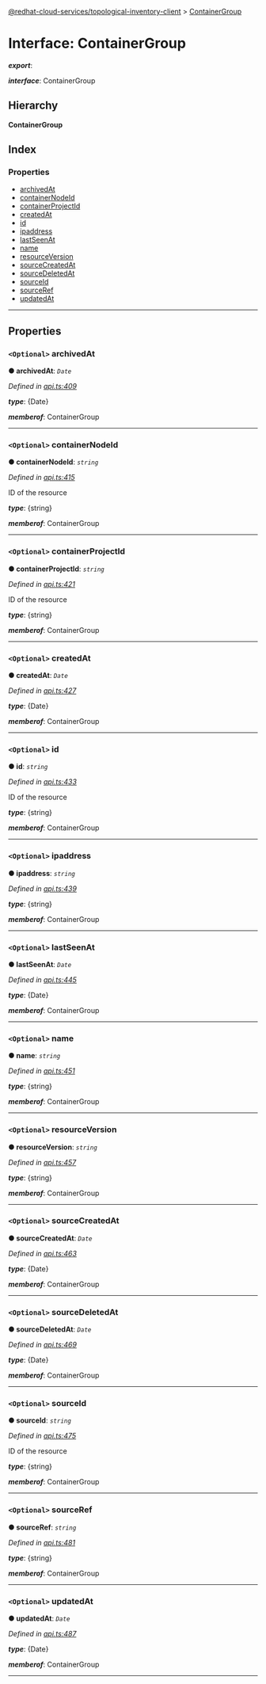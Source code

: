 [@redhat-cloud-services/topological-inventory-client](../README.md) > [ContainerGroup](../interfaces/containergroup.md)

# Interface: ContainerGroup

*__export__*: 

*__interface__*: ContainerGroup

## Hierarchy

**ContainerGroup**

## Index

### Properties

* [archivedAt](containergroup.md#archivedat)
* [containerNodeId](containergroup.md#containernodeid)
* [containerProjectId](containergroup.md#containerprojectid)
* [createdAt](containergroup.md#createdat)
* [id](containergroup.md#id)
* [ipaddress](containergroup.md#ipaddress)
* [lastSeenAt](containergroup.md#lastseenat)
* [name](containergroup.md#name)
* [resourceVersion](containergroup.md#resourceversion)
* [sourceCreatedAt](containergroup.md#sourcecreatedat)
* [sourceDeletedAt](containergroup.md#sourcedeletedat)
* [sourceId](containergroup.md#sourceid)
* [sourceRef](containergroup.md#sourceref)
* [updatedAt](containergroup.md#updatedat)

---

## Properties

<a id="archivedat"></a>

### `<Optional>` archivedAt

**● archivedAt**: *`Date`*

*Defined in [api.ts:409](https://github.com/RedHatInsights/javascript-clients/blob/master/packages/topological-inventory/api.ts#L409)*

*__type__*: {Date}

*__memberof__*: ContainerGroup

___
<a id="containernodeid"></a>

### `<Optional>` containerNodeId

**● containerNodeId**: *`string`*

*Defined in [api.ts:415](https://github.com/RedHatInsights/javascript-clients/blob/master/packages/topological-inventory/api.ts#L415)*

ID of the resource

*__type__*: {string}

*__memberof__*: ContainerGroup

___
<a id="containerprojectid"></a>

### `<Optional>` containerProjectId

**● containerProjectId**: *`string`*

*Defined in [api.ts:421](https://github.com/RedHatInsights/javascript-clients/blob/master/packages/topological-inventory/api.ts#L421)*

ID of the resource

*__type__*: {string}

*__memberof__*: ContainerGroup

___
<a id="createdat"></a>

### `<Optional>` createdAt

**● createdAt**: *`Date`*

*Defined in [api.ts:427](https://github.com/RedHatInsights/javascript-clients/blob/master/packages/topological-inventory/api.ts#L427)*

*__type__*: {Date}

*__memberof__*: ContainerGroup

___
<a id="id"></a>

### `<Optional>` id

**● id**: *`string`*

*Defined in [api.ts:433](https://github.com/RedHatInsights/javascript-clients/blob/master/packages/topological-inventory/api.ts#L433)*

ID of the resource

*__type__*: {string}

*__memberof__*: ContainerGroup

___
<a id="ipaddress"></a>

### `<Optional>` ipaddress

**● ipaddress**: *`string`*

*Defined in [api.ts:439](https://github.com/RedHatInsights/javascript-clients/blob/master/packages/topological-inventory/api.ts#L439)*

*__type__*: {string}

*__memberof__*: ContainerGroup

___
<a id="lastseenat"></a>

### `<Optional>` lastSeenAt

**● lastSeenAt**: *`Date`*

*Defined in [api.ts:445](https://github.com/RedHatInsights/javascript-clients/blob/master/packages/topological-inventory/api.ts#L445)*

*__type__*: {Date}

*__memberof__*: ContainerGroup

___
<a id="name"></a>

### `<Optional>` name

**● name**: *`string`*

*Defined in [api.ts:451](https://github.com/RedHatInsights/javascript-clients/blob/master/packages/topological-inventory/api.ts#L451)*

*__type__*: {string}

*__memberof__*: ContainerGroup

___
<a id="resourceversion"></a>

### `<Optional>` resourceVersion

**● resourceVersion**: *`string`*

*Defined in [api.ts:457](https://github.com/RedHatInsights/javascript-clients/blob/master/packages/topological-inventory/api.ts#L457)*

*__type__*: {string}

*__memberof__*: ContainerGroup

___
<a id="sourcecreatedat"></a>

### `<Optional>` sourceCreatedAt

**● sourceCreatedAt**: *`Date`*

*Defined in [api.ts:463](https://github.com/RedHatInsights/javascript-clients/blob/master/packages/topological-inventory/api.ts#L463)*

*__type__*: {Date}

*__memberof__*: ContainerGroup

___
<a id="sourcedeletedat"></a>

### `<Optional>` sourceDeletedAt

**● sourceDeletedAt**: *`Date`*

*Defined in [api.ts:469](https://github.com/RedHatInsights/javascript-clients/blob/master/packages/topological-inventory/api.ts#L469)*

*__type__*: {Date}

*__memberof__*: ContainerGroup

___
<a id="sourceid"></a>

### `<Optional>` sourceId

**● sourceId**: *`string`*

*Defined in [api.ts:475](https://github.com/RedHatInsights/javascript-clients/blob/master/packages/topological-inventory/api.ts#L475)*

ID of the resource

*__type__*: {string}

*__memberof__*: ContainerGroup

___
<a id="sourceref"></a>

### `<Optional>` sourceRef

**● sourceRef**: *`string`*

*Defined in [api.ts:481](https://github.com/RedHatInsights/javascript-clients/blob/master/packages/topological-inventory/api.ts#L481)*

*__type__*: {string}

*__memberof__*: ContainerGroup

___
<a id="updatedat"></a>

### `<Optional>` updatedAt

**● updatedAt**: *`Date`*

*Defined in [api.ts:487](https://github.com/RedHatInsights/javascript-clients/blob/master/packages/topological-inventory/api.ts#L487)*

*__type__*: {Date}

*__memberof__*: ContainerGroup

___

